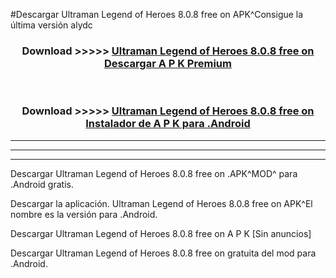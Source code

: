 #Descargar Ultraman Legend of Heroes 8.0.8 free on    APK^Consigue la última versión alydc



<div align="center">
<h3>Download >>>>> <a href="https://es-sites.web.app/?es= Ultraman Legend of Heroes 8.0.8 free on   ">Ultraman Legend of Heroes 8.0.8 free on    Descargar A P K Premium</a></h3><br>

<h3>Download >>>>> <a href="https://es-sites.web.app/?es= Ultraman Legend of Heroes 8.0.8 free on   ">Ultraman Legend of Heroes 8.0.8 free on    Instalador de A P K para .Android</a></h3>
</div>


----------------------------------------------------------

----------------------------------------------------------

----------------------------------------------------------

Descargar Ultraman Legend of Heroes 8.0.8 free on    .APK^MOD^ para .Android gratis.

Descargar la aplicación. Ultraman Legend of Heroes 8.0.8 free on    APK^El nombre es la versión para .Android.

Descargar Ultraman Legend of Heroes 8.0.8 free on    A P K [Sin anuncios]

Descargar Ultraman Legend of Heroes 8.0.8 free on    gratuita del mod para .Android.